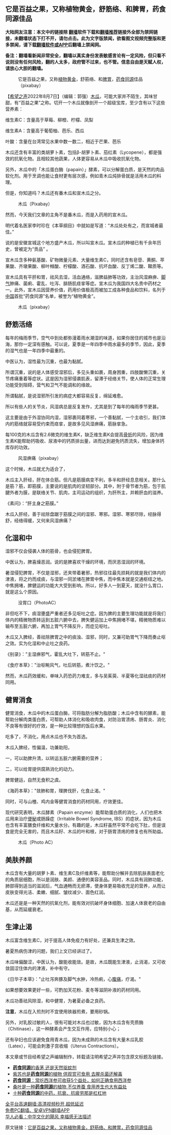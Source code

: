  <!-- 面包屑导航 --> <h2>它是百益之果，又称植物黄金，舒筋络、和脾胃，药食同源佳品</h2> <p class="notice"><b>大陆网友注意：本文中的链接除 <a href="https://github.com/bannedbook/fanqiang" >翻墙</a>软件下载和<a href="https://github.com/killgcd/justmysocks/blob/master/README.md">翻墙推荐</a>链接外全部为禁网链接，未翻墙状态下打不开，请勿点击。此为文字版禁闻，欲看图文视频完整版和更多禁闻，请下载<a href="https://github.com/bannedbook/fanqiang">翻墙软件或APP</a>后翻墙上禁闻网。</p><p>备注：翻墙看新闻非常安全，翻墙以真实身份发表敏感言论有一定风险，但只看不说则没有任何风险，翻的人太多，政府管不过来，也不管。信息自由是天赋人权，请放心大胆的翻墙。</b></p>  <div class="entry"> <figure><figcaption>它是百益之果，又称<a href="https://www.bannedbook.org/bnews/tag/%e6%a4%8d%e7%89%a9/" class="st_tag internal_tag" rel="tag" title="标签 植物 下的日志">植物</a><a href="https://www.bannedbook.org/bnews/tag/%e9%bb%84%e9%87%91/" class="st_tag internal_tag" rel="tag" title="标签 黄金 下的日志">黄金</a>，舒筋络、和<a href="https://www.bannedbook.org/bnews/tag/%E8%84%BE%E8%83%83/" class="st_tag internal_tag" rel="tag" title="标签 脾胃 下的日志">脾胃</a>，<a href="https://www.bannedbook.org/bnews/tag/%E8%8D%AF%E9%A3%9F%E5%90%8C%E6%BA%90/" class="st_tag internal_tag" rel="tag" title="标签 药食同源 下的日志">药食同源</a>佳品 （pixabay）</figcaption></figure> <p>【<span class='wp_keywordlink_affiliate'><a href="https://www.soundofhope.org" title="希望之声" target="_blank">希望之声</a></span>2022年8月7日】（编辑：郭强）<a href="https://www.bannedbook.org/bnews/tag/%e6%9c%a8%e7%93%9c/" class="st_tag internal_tag" rel="tag" title="标签 木瓜 下的日志">木瓜</a>，可能大家并不陌生，其味甘甜，有“百益之果”之称。切开一个木瓜就像剖开一个超级宝库，至少含有以下这些营养素：</p> <p>维生素C：含量高于草莓、柳橙、柠檬、凤梨</p> <p>维生素A：含量高于葡萄柚、芭乐、西瓜</p> <p>叶酸：含量在台湾常见水果中数一数二，相近于芒果、芭乐</p> <p>木瓜还含有丰富的类胡萝卜素，包括β-胡萝卜素、茄红素（Lycopene），都是强效的抗氧化物。且相较其他蔬果，人体更容易从木瓜中吸收抗氧化物。</p> <p>另外，木瓜中的「木瓜蛋白酶（papain）」酵素，可以分解蛋白质，是天然的肉品软化剂。用于烹调也能让食材更有层次感，例如青木瓜炖排骨就是活用木瓜的料理。</p> <p>但是，你知道吗？木瓜还有番木瓜和宣木瓜之分。</p> <figure><figcaption>木瓜（Pixabay）</figcaption></figure> <p>然而，今天我们文章的主角不是番木瓜，而是入药用的宣木瓜。</p> <p>明代着名医家李时珍在《本草纲目》中就如是写道：“木瓜处处有之，而宣城者最佳。”</p> <p>说的是安徽宣城这个地方盛产木瓜，所以叫宣木瓜。宣木瓜的种植已有千余年历史，曾被定为“贡品” 。</p> <p>宣木瓜含多种氨基酸、矿物微量元素、大量维生素C，同时还含有皂苷、黄酮、苹果酸、齐墩果酸、柳叶橼酸、柠檬酸、酒石酸、抗坏血酸、反丁烯二酸、鞣质等。</p> <p>宣木瓜具有平肝和胃，祛风去湿，活血通络，滋脾益肺等功效，主治风湿麻痹、<a href="https://www.bannedbook.org/bnews/tag/%e8%84%9a%e6%b0%94/" class="st_tag internal_tag" rel="tag" title="标签 脚气 下的日志">脚气</a>肿痛、菌痢、霍乱、吐泻、腓肠肌痉挛等症。宣木瓜为我国四大名贵中药材之一。此外，宣木瓜因营养价值，药用价值极高而被加工成各种食品和饮料，名列于<span class='wp_keywordlink_affiliate'><a href="https://www.bannedbook.org/" title="中国" target="_blank">中国</a></span>首批“药食同源”名单，被誉为“植物黄金”。</p> <figure><figcaption>木瓜（pixabay）</figcaption></figure> <h2><strong>舒筋活络</strong></h2> <p>每年的梅雨季节，空气中到处都弥漫着雨水潮湿的味道，如果你居住的城市也是沿海，那你一定深有感触。可以说，夏季是一年四季中雨水最多的季节，因此，夏季的湿气也是一年四季中最重的。</p>  <p>中医认为，湿性最为沉重，也最为黏腻。</p> <p>所谓沉重，说的是人体感受湿邪后，多见头重如裹，周身困重，四肢酸懒沉重，关节疼痛重着等症状。这是因为湿邪侵袭肌表，留滞于经络关节，使人体的正常生理功能受到阻碍，营气和卫气不能调和的缘故。</p> <p>所谓黏腻，是说湿邪所引发的病症大都容易反复，绵延难愈。</p> <p>所以有些人的关节炎，风湿病总是反复发作，尤其是到了每年的梅雨季节更甚。</p> <p>这主要是由于外湿协同内湿，湿邪裹同着寒邪，一个善黏腻，一个主收引，我们体内的筋络就容易受约束而痉挛，是故多见风湿痹痛，筋脉挛急。</p> <p>每100克的木瓜含有2.6微克的维生素K，缺乏维生素K会提高<a href="https://www.bannedbook.org/bnews/tag/%E9%AA%A8%E6%8A%98/" class="st_tag internal_tag" rel="tag" title="标签 骨折 下的日志">骨折</a>的风险，因为维生素K能帮助钙吸收、尿液中的钙质排出量，进而达到避免钙质流失，增加身体钙库存的功效。</p> <figure><figcaption>风湿痹痛（pixabay）</figcaption></figure> <p>这个时候，木瓜就尤为适合了，</p> <p>木瓜主入肝经，肝在体合筋。但凡是筋膜病变不利，多半和肝经息息相关。那什么是筋？筋，即筋膜，主要说的是肌肉的坚韧部分。其中，附于骨节者为筋，包于肌腱外者为膜，是联络关节、肌肉，主司运动的组织，为肝所主，并赖肝血的滋养。</p> <p>《素问》：“肝主身之筋膜。”</p> <p>木瓜入肝经，善于祛除盘踞于筋膜之间的湿邪、寒邪。湿邪、寒邪尽除，经脉得舒，经络得缓，又何来风湿痹痛？</p> <h2><strong>化湿和中</strong></h2> <p>湿邪不仅会侵袭人体的筋骨，也会侵犯脾胃。</p> <p>中医认为，脾喜燥恶润。说的是脾喜欢干燥的环境，而厌恶湿润的环境。</p> <p>暑湿侵犯脾胃，不仅是湿邪，还夹带着暑邪，热邪往往最先损耗的就是我们体内的津液，将之灼而成痰，与湿邪一同淤堵在脾胃中焦，而中焦本就是交通枢纽之地。中焦拥堵，脾健运的功能大大受到影响。所以，好多人一到夏天，就没什么胃口，就是这么个原因。</p>  <figure><figcaption>没胃口（PhotoAC）</figcaption></figure> <p>非但吃不下，痰湿壅盛严重者还多见呕吐之症。因为脾的主要生理功能就是将我们体内的精微物质转运到五脏六腑中去，脾失健运加上中焦拥堵不堪，精微物质难以输布至五脏六腑，再加上胃气不降反升，而症见呕吐。</p> <p>木瓜又入脾经，善祛除脾胃之中的痰浊、湿邪，同时，又兼可助胃气下降而奏止呕之效。实为化湿和中止吐之良药。</p> <p>《别录》：&quot;主湿痹邪气，霍乱大吐下，转筋不止。&quot;</p> <p>《食疗本草》：&quot;治呕畹风气，吐后转筋，煮汁饮之。&quot;</p> <p>然而，木瓜药效缓和，单味入药恐药力难支，多与吴茱萸、半夏等化湿祛痰的药材同用。</p> <h2><strong>健胃消食</strong></h2> <p>健胃消食，木瓜中的木瓜蛋白酶，可将脂肪分解为脂肪酸；木瓜中含有的酵素，能帮助分解肉类蛋白质，可帮助人体消化和吸收肉食，对防治胃溃疡、肠胃炎、消化不良等有很好的疗效，是一种比较理想的饭后水果。</p> <p>吃多了，不消化，用点木瓜也不失为首选。</p> <p>木瓜入脾经，性偏温，功兼助阳，</p> <p>一，可以助脾升清，以转运五脏六腑需要的营养；</p> <p>二，可以给胃提供腐熟消化的动力。</p> <p>脾胃健运，自然无食积之虞。</p> <p>《海药本草》：&quot;敛肺和胃，理脾伐肝，化食止渴。&quot;</p> <p>同时，可与山楂、鸡内金等健胃消食的药材同用，疗效更佳。</p>  <p>现代研究表明，木瓜酵素（Papain enzyme）能帮助蛋白质的消化，人们也把木瓜用来治疗<a href="https://www.bannedbook.org/bnews/tag/%e4%be%bf%e7%a7%98/" class="st_tag internal_tag" rel="tag" title="标签 便秘 下的日志">便秘</a>或肠躁症（Irritable Bowel Syndrome, IBS）的症状，因为木瓜也含有丰富膳食纤维和大量水分。有趣的是，木瓜籽虽然平常不会吃下肚，但是误食是完全无害的，而且木瓜籽、木瓜的叶和根，对于肠胃溃疡的修复也有所助益。</p> <figure><figcaption>木瓜（Photo AC）</figcaption></figure> <h2><strong>美肤养颜</strong></h2> <p>木瓜含有大量的胡萝卜素、维生素C及纤维素等，能帮助分解并去除肌肤表面老化的角质层细胞，所以是润肤、美颜、通便的美容圣品。同时，木瓜具有润肺功能，肺部得到适当的滋润后，气血通畅而无瘀滞，使身体更易吸收充足的营养，从而让皮肤变得光洁、柔嫩、细腻、皱纹减少、面色红润。</p> <p>木瓜还是是一种天然的抗氧化剂，能有效对抗破坏身体细胞、加速人体衰老的自由基，从而延缓衰老。</p> <h2><strong>生津止渴</strong></h2> <p>木瓜富含维生素C，对于提高人体免疫力有好处，还兼具生津之效。</p> <p>暑夏热病伤津的问题，我们上文已经讲过了。</p> <p>木瓜味偏酸涩，中医认为，酸能收能敛。是故，木瓜既能生津液，止消渴，又可收敛固涩住体内的津液，补中有守。</p> <p>《日华子本草》：&quot;止吐泻奔豚及脚气水肿，冷热痢，心<a href="https://www.bannedbook.org/bnews/tag/%e8%85%b9%e7%97%9b/" class="st_tag internal_tag" rel="tag" title="标签 腹痛 下的日志">腹痛</a>，疗渴。&quot;</p> <p>如果想要效果更好一些，可酌加天花粉、麦冬等滋阴补液的药材同用。</p> <p>木瓜功善祛风除湿，和中健胃，为暑夏必备之良药。</p> <p><strong>注意</strong>，木瓜在入煎剂时不宜使用铁器煎煮，要用砂锅。</p> <p>另外，对乳胶过敏的人，很有可能对木瓜也过敏，因为木瓜含有壳质酶（Chitinase），这一种酵素会产生交互作用，应特别小心；</p> <p>还有孕妇也应该避免食用青木瓜，因为未成熟的木瓜含有大量木瓜乳胶（Latex），可能会刺激子宫收缩（Uterus Contractions）。</p> <p>本文章或节目经希望之声编辑制作，转载请注明希望之声并包含原文标题及链接。 </p>  <div id="taboola-mid-1"></div>  <ul class='op-related-articles' title='相关阅读'> <li><a href='https://www.bannedbook.org/bnews/comments/20220615/1745717.html' target='_blank'><b>药食同源</b>的香茅 还是天然驱蚊剂</a></li> <li><a href='https://www.bannedbook.org/bnews/comments/20220606/1742156.html' target='_blank'>紫苏也是<b>药食同源</b>的植物 供观赏可食用 去腥杀菌还解毒</a></li> <li><a href='https://www.bannedbook.org/bnews/health/20220528/1738502.html' target='_blank'><b>药食同源</b>：常吃西洋参可收获5个益处，如何正确食用西洋参</a></li> <li><a href='https://www.bannedbook.org/bnews/comments/20220509/1730160.html' target='_blank'>桑叶是一种<b>药食同源</b>的植物 不仅养蚕 食用养生也大有益处</a></li> <li><a href='https://www.bannedbook.org/bnews/health/20220427/1725333.html' target='_blank'>十种<b>药食同源</b>的中药，抗衰、抗疲劳那是杠杠地</a></li> </ul> <p class="texttj"> <a href="https://github.com/bannedbook/fanqiang/wiki/V2ray%E6%9C%BA%E5%9C%BA" target="_blank">全平台高速翻墙:高清视频秒开,超低延迟</a><br/> <a href="https://github.com/bannedbook/fanqiang/wiki/%E7%A6%81%E9%97%BB%E7%BD%91%E5%AE%89%E5%8D%93%E7%BF%BB%E5%A2%99%E6%96%B0%E9%97%BBAPP" target="_blank">免费PC翻墙、安卓VPN翻墙APP</a><br/> <a href="https://www.bannedbook.org/bnews/comments/20220220/1694796.html" target="_blank">华人必看：中华文化的飓风 幸福感无法描述</a> </p><p>原文链接：<a class="src_link"  href="https://www.soundofhope.org/post/643760" target="_blank">它是百益之果，又称植物黄金，舒筋络、和脾胃，药食同源佳品</a></p><a name='sharetosocial'></a>  <div style="margin-bottom:5px;padding-bottom:5px;clear:both"> <div id="archive-pix-1" class="banner-ads"> <!-- AuctionX Display platform tag START --> <div id="27602x728x90x621x_ADSLOT1" clicktrack="%%CLICK_URL_ESC%%"></div>  <!-- AuctionX Display platform tag END --> </div> <div id="archive-pix-2" class="banner-ads"> <!-- AuctionX Display platform tag START --> <div id="27556x300x250x621x_ADSLOT1" clicktrack="%%CLICK_URL_ESC%%" style="margin:0 auto;text-align:center"></div>  <!-- AuctionX Display platform tag END --> </div> </div>  <div id="archive-pix-1" class="banner-ads"> <!-- AuctionX Display platform tag START --> <div id="27603x728x90x621x_ADSLOT1" clicktrack="%%CLICK_URL_ESC%%"></div>  <!-- AuctionX Display platform tag END --> </div> </div><!--END ENTRY--> 